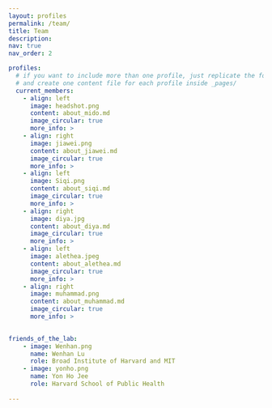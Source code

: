 ```yaml
---
layout: profiles
permalink: /team/
title: Team
description: 
nav: true
nav_order: 2

profiles:
  # if you want to include more than one profile, just replicate the following block
  # and create one content file for each profile inside _pages/
  current_members:
    - align: left
      image: headshot.png
      content: about_mido.md
      image_circular: true
      more_info: >
    - align: right
      image: jiawei.png
      content: about_jiawei.md
      image_circular: true
      more_info: >
    - align: left
      image: Siqi.png
      content: about_siqi.md
      image_circular: true
      more_info: >
    - align: right
      image: diya.jpg
      content: about_diya.md
      image_circular: true
      more_info: >
    - align: left
      image: alethea.jpeg
      content: about_alethea.md
      image_circular: true
      more_info: >
    - align: right
      image: muhammad.png
      content: about_muhammad.md
      image_circular: true
      more_info: >
        

friends_of_the_lab:
    - image: Wenhan.png
      name: Wenhan Lu
      role: Broad Institute of Harvard and MIT
    - image: yonho.png
      name: Yon Ho Jee
      role: Harvard School of Public Health
    
---
```

